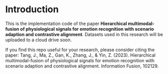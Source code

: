 # Introduction
This is the implementation code of the paper **Hierarchical multimodal-fusion of physiological signals for emotion recognition with scenario adaption and contrastive alignment**.
Datasets used in this research will be uploaded to a cloud drive soon. 

If you find this repo useful for your research, please consider citing the paper:
Tang, J., Ma, Z., Gan, K., Zhang, J., & Yin, Z. (2023). Hierarchical multimodal-fusion of physiological signals for emotion recognition with scenario adaption and contrastive alignment. Information Fusion, 102129.


